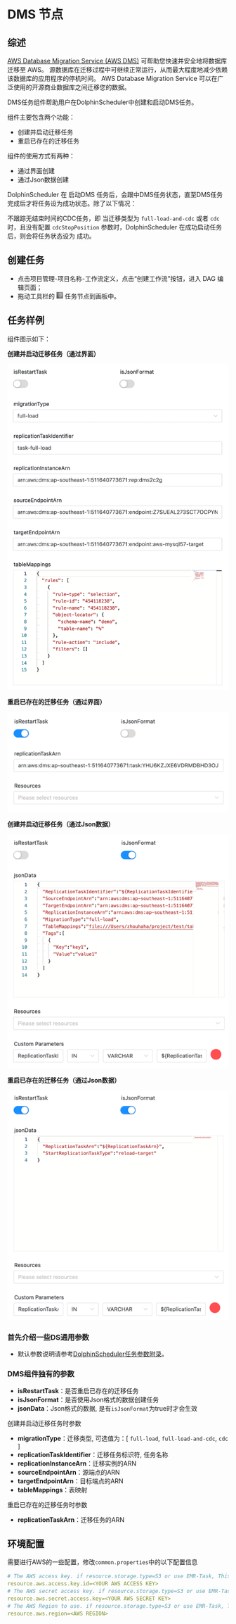 # DMS 节点

## 综述

[AWS Database Migration Service (AWS DMS)](https://aws.amazon.com/cn/dms) 可帮助您快速并安全地将数据库迁移至 AWS。
源数据库在迁移过程中可继续正常运行，从而最大程度地减少依赖该数据库的应用程序的停机时间。
AWS Database Migration Service 可以在广泛使用的开源商业数据库之间迁移您的数据。

DMS任务组件帮助用户在DolphinScheduler中创建和启动DMS任务。

组件主要包含两个功能：
- 创建并启动迁移任务
- 重启已存在的迁移任务

组件的使用方式有两种：
- 通过界面创建
- 通过Json数据创建


DolphinScheduler 在 启动DMS 任务后，会跟中DMS任务状态，直至DMS任务完成后才将任务设为成功状态。除了以下情况：

不跟踪无结束时间的CDC任务，即 当迁移类型为 `full-load-and-cdc` 或者 `cdc` 时，且没有配置 `cdcStopPosition` 参数时，DolphinScheduler 在成功启动任务后，则会将任务状态设为 成功。


## 创建任务

- 点击项目管理-项目名称-工作流定义，点击“创建工作流”按钮，进入 DAG 编辑页面；
- 拖动工具栏的 <img src="../../../../img/tasks/icons/dms.png" width="15"/> 任务节点到画板中。

## 任务样例

组件图示如下：

**创建并启动迁移任务（通过界面）**

![dms](../../../../img/tasks/demo/dms_create_and_start.png)

**重启已存在的迁移任务（通过界面）**

![dms](../../../../img/tasks/demo/dms_restart.png)

**创建并启动迁移任务（通过Json数据）**

![dms](../../../../img/tasks/demo/dms_create_and_start_json.png)

**重启已存在的迁移任务（通过Json数据）**

![dms](../../../../img/tasks/demo/dms_restart_json.png)



### 首先介绍一些DS通用参数

- 默认参数说明请参考[DolphinScheduler任务参数附录](appendix.md#默认任务参数)。

### DMS组件独有的参数

- **isRestartTask**：是否重启已存在的迁移任务
- **isJsonFormat**：是否使用Json格式的数据创建任务
- **jsonData**：Json格式的数据, 是有`isJsonFormat`为true时才会生效

创建并启动迁移任务时参数

- **migrationType**：迁移类型, 可选值为：[ `full-load`, `full-load-and-cdc`, `cdc` ]
- **replicationTaskIdentifier**：迁移任务标识符, 任务名称
- **replicationInstanceArn**：迁移实例的ARN
- **sourceEndpointArn**：源端点的ARN
- **targetEndpointArn**：目标端点的ARN
- **tableMappings**：表映射

重启已存在的迁移任务时参数

- **replicationTaskArn**：迁移任务的ARN

## 环境配置

需要进行AWS的一些配置，修改`common.properties`中的以下配置信息
```yaml
# The AWS access key. if resource.storage.type=S3 or use EMR-Task, This configuration is required
resource.aws.access.key.id=<YOUR AWS ACCESS KEY>
# The AWS secret access key. if resource.storage.type=S3 or use EMR-Task, This configuration is required
resource.aws.secret.access.key=<YOUR AWS SECRET KEY>
# The AWS Region to use. if resource.storage.type=S3 or use EMR-Task, This configuration is required
resource.aws.region=<AWS REGION>
```
